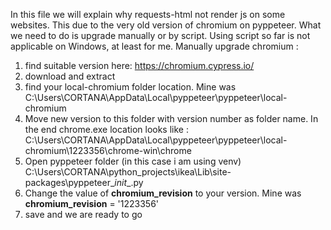 In this file we will explain why requests-html not render js on some websites.
This due to the very old version of chromium on pyppeteer.
What we need to do is upgrade manually or by script.
Using script so far is not applicable on Windows, at least for me.
Manually upgrade chromium :
1. find suitable version here: https://chromium.cypress.io/
2. download and extract
3. find your local-chromium folder location. Mine was C:\Users\CORTANA\AppData\Local\pyppeteer\pyppeteer\local-chromium
4. Move new version to this folder with version number as folder name. In the end chrome.exe location looks like : C:\Users\CORTANA\AppData\Local\pyppeteer\pyppeteer\local-chromium\1223356\chrome-win\chrome
5. Open pyppeteer folder (in this case i am using venv) C:\Users\CORTANA\python_projects\ikea\Lib\site-packages\pyppeteer\__init__.py
6. Change the value of __chromium_revision__ to your version. Mine was __chromium_revision__ = '1223356'
7. save and we are ready to go